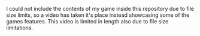 I could not include the contents of my game inside this repository due to file size limits, so a video has taken it's place instead showcasing some of the games features. This video is limited in length also due to file size limitations.
